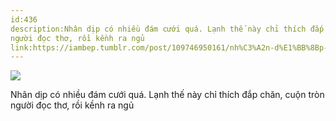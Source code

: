 ```yaml
---
id:436
description:Nhân dịp có nhiều đám cưới quá. Lạnh thế này chỉ thích đắp chăn, cuộn tròn
người đọc thơ, rồi kềnh ra ngủ
link:https://iambep.tumblr.com/post/109746950161/nh%C3%A2n-d%E1%BB%8Bp-c%C3%B3-nhi%E1%BB%81u-%C4%91%C3%A1m-c%C6%B0%E1%BB%9Bi-qu%C3%A1-l%E1%BA%A1nh-th%E1%BA%BF-n%C3%A0y-ch%E1%BB%89
---
```


![](https://64.media.tumblr.com/d20d5819a046c206911227cfca6d2716/tumblr_nj2x3mvDQX1u3a9rjo1_1280.jpg)

Nhân dịp có nhiều đám cưới quá. Lạnh thế này chỉ thích đắp chăn, cuộn tròn
người đọc thơ, rồi kềnh ra ngủ